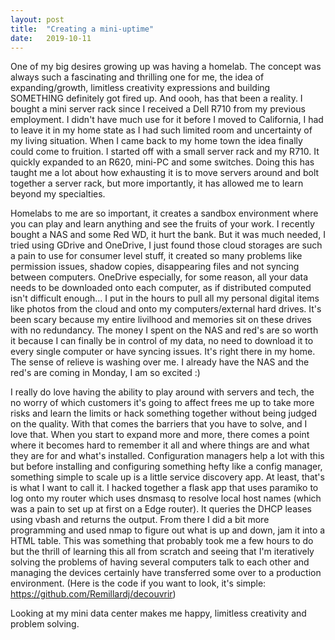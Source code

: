 ```yaml
---
layout:	post
title:	"Creating a mini-uptime"
date:	2019-10-11
---
```


One of my big desires growing up was having a homelab. The concept was always such a fascinating and thrilling one for me, the idea of expanding/growth, limitless creativity expressions and building SOMETHING definitely got fired up. And oooh, has that been a reality. I bought a mini server rack since I received a Dell R710 from my previous employment. I didn't have much use for it before I moved to California, I had to leave it in my home state as I had such limited room and uncertainty of my living situation. When I came back to my home town the idea finally could come to fruition. I started off with a small server rack and my R710. It quickly expanded to an R620, mini-PC and some switches. Doing this has taught me a lot about how exhausting it is to move servers around and bolt together a server rack, but more importantly, it has allowed me to learn beyond my specialties.

Homelabs to me are so important, it creates a sandbox environment where you can play and learn anything and see the fruits of your work. I recently bought a NAS and some Red WD, it hurt the bank. But it was much needed, I tried using GDrive and OneDrive, I just found those cloud storages are such a pain to use for consumer level stuff, it created so many problems like permission issues, shadow copies, disappearing files and not syncing between computers. OneDrive especially, for some reason, all your data needs to be downloaded onto each computer, as if distributed computed isn't difficult enough... I put in the hours to pull all my personal digital items like photos from the cloud and onto my computers/external hard drives. It's been scary because my entire livilhood and memories sit on these drives with no redundancy. The money I spent on the NAS and red's are so worth it because I can finally be in control of my data, no need to download it to every single computer or have syncing issues. It's right there in my home. The sense of relieve is washing over me. I already have the NAS and the red's are coming in Monday, I am so excited :)

I really do love having the ability to play around with servers and tech, the no worry of which customers it's going to affect frees me up to take more risks and learn the limits or hack something together without being judged on the quality. With that comes the barriers that you have to solve, and I love that. When you start to expand more and more, there comes a point where it becomes hard to remember it all and where things are and what they are for and what's installed. Configuration managers help a lot with this but before installing and configuring something hefty like a config manager, something simple to scale up is a little service discovery app. At least, that's is what I want to call it. I hacked together a flask app that uses paramiko to log onto my router which uses dnsmasq to resolve local host names (which was a pain to set up at first on a Edge router). It queries the DHCP leases using vbash and returns the output. From there I did a bit more programming and used nmap to figure out what is up and down, jam it into a HTML table. This was something that probably took me a few hours to do but the thrill of learning this all from scratch and seeing that I'm iteratively solving the problems of having several computers talk to each other and managing the devices certainly have transferred some over to a production environment. (Here is the code if you want to look, it's simple: https://github.com/Remillardj/decouvrir)

Looking at my mini data center makes me happy, limitless creativity and problem solving.